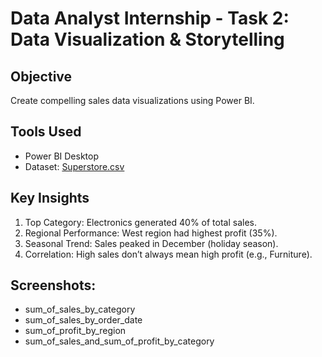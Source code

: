 # Data Analyst Internship - Task 2: Data Visualization & Storytelling

## Objective  
Create compelling sales data visualizations using Power BI.

## Tools Used  
- Power BI Desktop  
- Dataset: [Superstore.csv](data/Superstore.csv)

## Key Insights  
1. Top Category: Electronics generated 40% of total sales.  
2. Regional Performance: West region had highest profit (35%).  
3. Seasonal Trend: Sales peaked in December (holiday season).  
4. Correlation: High sales don’t always mean high profit (e.g., Furniture).  

## Screenshots: 
- sum_of_sales_by_category
- sum_of_sales_by_order_date
- sum_of_profit_by_region
- sum_of_sales_and_sum_of_profit_by_category

